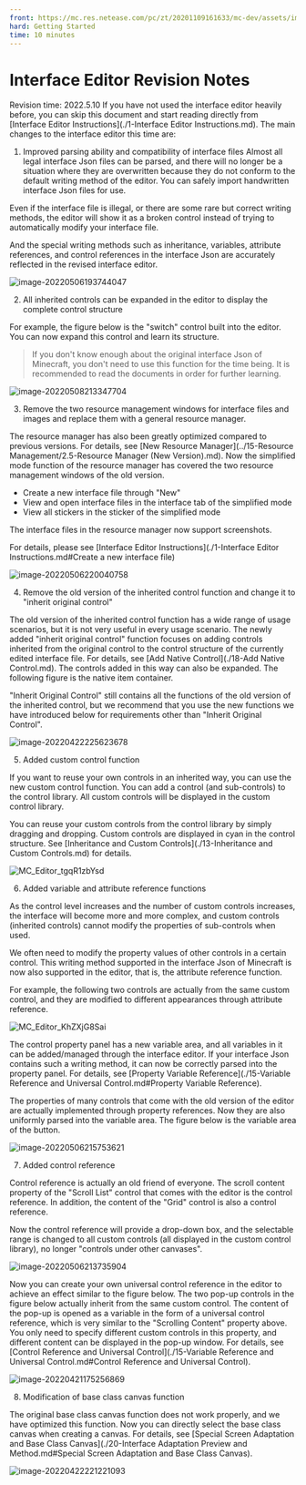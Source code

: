 ```yaml
--- 
front: https://mc.res.netease.com/pc/zt/20201109161633/mc-dev/assets/img/ui_image004.29b265a4.png 
hard: Getting Started 
time: 10 minutes 
--- 
```

# Interface Editor Revision Notes 
Revision time: 2022.5.10 
If you have not used the interface editor heavily before, you can skip this document and start reading directly from [Interface Editor Instructions](./1-Interface Editor Instructions.md). 
The main changes to the interface editor this time are: 
1. Improved parsing ability and compatibility of interface files 
Almost all legal interface Json files can be parsed, and there will no longer be a situation where they are overwritten because they do not conform to the default writing method of the editor. You can safely import handwritten interface Json files for use. 

Even if the interface file is illegal, or there are some rare but correct writing methods, the editor will show it as a broken control instead of trying to automatically modify your interface file. 

And the special writing methods such as inheritance, variables, attribute references, and control references in the interface Json are accurately reflected in the revised interface editor. 

![image-20220506193744047](./images/image-20220506193744047.png) 

2. All inherited controls can be expanded in the editor to display the complete control structure 

For example, the figure below is the "switch" control built into the editor. You can now expand this control and learn its structure. 

> If you don't know enough about the original interface Json of Minecraft, you don't need to use this function for the time being. It is recommended to read the documents in order for further learning. 

![image-20220508213347704](./images/image-20220508213347704.png) 

3. Remove the two resource management windows for interface files and images and replace them with a general resource manager. 

The resource manager has also been greatly optimized compared to previous versions. For details, see [New Resource Manager](../15-Resource Management/2.5-Resource Manager (New Version).md). Now the simplified mode function of the resource manager has covered the two resource management windows of the old version. 

- Create a new interface file through "New" 
- View and open interface files in the interface tab of the simplified mode 
- View all stickers in the sticker of the simplified mode 

The interface files in the resource manager now support screenshots. 

For details, please see [Interface Editor Instructions](./1-Interface Editor Instructions.md#Create a new interface file) 

![image-20220506220040758](./images/image-20220506220040758.png)



4. Remove the old version of the inherited control function and change it to "inherit original control" 

The old version of the inherited control function has a wide range of usage scenarios, but it is not very useful in every usage scenario. The newly added "inherit original control" function focuses on adding controls inherited from the original control to the control structure of the currently edited interface file. For details, see [Add Native Control](./18-Add Native Control.md). The controls added in this way can also be expanded. The following figure is the native item container. 

"Inherit Original Control" still contains all the functions of the old version of the inherited control, but we recommend that you use the new functions we have introduced below for requirements other than "Inherit Original Control". 

![image-20220422225623678](./images/image-20220422225623678.png) 

5. Added custom control function 

If you want to reuse your own controls in an inherited way, you can use the new custom control function. You can add a control (and sub-controls) to the control library. All custom controls will be displayed in the custom control library. 

You can reuse your custom controls from the control library by simply dragging and dropping. Custom controls are displayed in cyan in the control structure. See [Inheritance and Custom Controls](./13-Inheritance and Custom Controls.md) for details. 

![MC_Editor_tgqR1zbYsd](./images/MC_Editor_tgqR1zbYsd.gif) 

6. Added variable and attribute reference functions 

As the control level increases and the number of custom controls increases, the interface will become more and more complex, and custom controls (inherited controls) cannot modify the properties of sub-controls when used. 

We often need to modify the property values of other controls in a certain control. This writing method supported in the interface Json of Minecraft is now also supported in the editor, that is, the attribute reference function. 

For example, the following two controls are actually from the same custom control, and they are modified to different appearances through attribute reference. 

![MC_Editor_KhZXjG8Sai](./images/MC_Editor_KhZXjG8Sai.gif) 

The control property panel has a new variable area, and all variables in it can be added/managed through the interface editor. If your interface Json contains such a writing method, it can now be correctly parsed into the property panel. For details, see [Property Variable Reference](./15-Variable Reference and Universal Control.md#Property Variable Reference). 

The properties of many controls that come with the old version of the editor are actually implemented through property references. Now they are also uniformly parsed into the variable area. The figure below is the variable area of the button. 

![image-20220506215753621](./images/image-20220506215753621.png) 

7. Added control reference 

Control reference is actually an old friend of everyone. The scroll content property of the "Scroll List" control that comes with the editor is the control reference. In addition, the content of the "Grid" control is also a control reference. 

Now the control reference will provide a drop-down box, and the selectable range is changed to all custom controls (all displayed in the custom control library), no longer "controls under other canvases". 

![image-20220506213735904](./images/image-20220506213735904.png) 

Now you can create your own universal control reference in the editor to achieve an effect similar to the figure below. The two pop-up controls in the figure below actually inherit from the same custom control. The content of the pop-up is opened as a variable in the form of a universal control reference, which is very similar to the "Scrolling Content" property above. You only need to specify different custom controls in this property, and different content can be displayed in the pop-up window. For details, see [Control Reference and Universal Control](./15-Variable Reference and Universal Control.md#Control Reference and Universal Control).


![image-20220421175256869](./images/image-20220421175256869.png) 

8. Modification of base class canvas function 

The original base class canvas function does not work properly, and we have optimized this function. Now you can directly select the base class canvas when creating a canvas. For details, see [Special Screen Adaptation and Base Class Canvas](./20-Interface Adaptation Preview and Method.md#Special Screen Adaptation and Base Class Canvas). 

![image-20220422221221093](./images/image-20220422221221093.png) 
